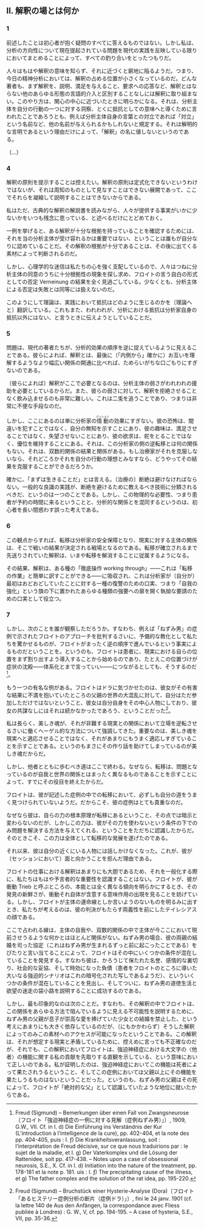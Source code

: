 ## II. 解釈の場とは何か
<!-- II. What Is the Place of Interpretation? -->

### 1

<!-- 1. The preceding does not answer all the questions that occur to a novice. But in gathering together the problems currently raised concerning the direction of an analysis, insofar as this currency reflects contemporary practice, I think I have kept everything in proportion. -->
前述したことは初心者が抱く疑問のすべてに答えるものではない。しかし私は、分析の方向性について現在提起されている問題を現代の実践を反映している限りにおいてまとめることによって、すべての釣り合いをとったつもりだ。

<!-- Which is to say, the smaller place occupied by interpretation in present-day psychoanalysis—not that people no longer know the meaning of interpretation, but they seem to be embarrassed when they approach it. No author tackles interpretation without first distinguishing it from every other form of verbal intervention that does not constitute interpretation: explanations, gratifications, responses to demands, and so on. This process becomes revealing when it gets close to the center of interest. It stipulates that even something said to lead the subject to an insight* into one of his behaviors, especially its signification as resistance, maybe given any other name, “confrontation,” for example, if only confrontation of the subject with his own words, without deserving the name "interpretation,” simply because it is a clarifying statement. -->
人々はもはや解釈の意味を知らず、それに近づくと窮地に陥るようだ。つまり、今日の精神分析においては、解釈の占める位置が小さくなっているのだ。どんな著者も、まず解釈を、説明、満足を与えること、要求への応答など、解釈とはならない他のあらゆる形態の言語的介入と区別することなしには解釈に取り組まない。このやり方は、関心の中心に近づいたときに明らかになる。それは、分析主体を自分の行動の一つに対する洞察、とくに抵抗としての意味へと導くために言われたことであろうとも、例えば分析主体自身の言葉との対立であれば「対立」という名前など、他の名前が与えられるかもしれないと規定する。それは解明的な言明であるという理由だけによって、「解釈」の名に値しないというのである。

〔…〕

<!-- ### 3 -->

<!-- 〔…〕 -->

<!-- One will recall that with characteristic sureness of step in his field, Freud, seeking a model of repetition automatism, stopped at the crossroads formed by a game of occultation and an alternating scansion of two phonemes, whose conjugation by a child made a striking impression on him. -->
<!-- フロイトが、彼の分野においては特徴的な確かな足取りによって反復的自動症のモデルを探して、いないいない遊びと、二つの音素の交代する区切りとが形成する十字路に立ち寄ったことを思い出すだろう。子供によるその二つの音素の活用変化はフロイトの印象に強く残ったのだった。 -->

<!-- At the same time, we also see in the game that the value of the object is insignificant (the object the child causes to appear and disappear), and that phonetic perfection is less important than phonemic distinction—no one would dispute that Freud was right to translate it immediately by the Fort! Da! of the German he as an adult spoke [9]. -->
<!-- 同時に、このゲームでは、対象（子供が出現させたり消失させたりする対象）の価値は重要でないこと、音韻の完全性は音素の区別よりも重要ではないこともわかる——フロイトがそれを、大人が話すものとしてのドイツ語の„Fort!“（いない！）、„Da!“（いた！）へとただちに翻訳したのは正しかったことについては誰も異論はないだろう[^9]。 -->

<!-- [^9]: Freud (Sigmund) – Jenseits des Lustprinzips〔フロイト「快楽原則の彼岸」〕, 1920, G. W., XIII : cf. s’il en est encore besoin, les pp. 1114 du chap. II – Beyond the pleasure principle, S.E., v. XVIII, pp. 14-16. -->

<!-- This is the point of insemination for a symbolic order that preexists the infantile subject and in accordance with which he has to structure himself. -->
<!-- これは、幼児的な主体に先立って存在し、それに従って主体が自己を構造化しなければならないところの象徴的な秩序の受精点〔発端となる点〕である。 -->

### 4

<!-- 4. I will spare myself the task of providing the rules of interpretation. It is not that they cannot be formulated, but developments that I cannot presume to be known, since I cannot give a condensed account of them here. -->
解釈の原則を提示することは控えたい。解釈の原則は定式化できないというわけではないが、それは周知のものとして見なすことはできない展開であって、ここでそれらを凝縮して説明することはできないからである。

<!-- I will confine myself to remarking that, in reading the classical commen  taries on interpretation, I always regret how little is made of the very facts people supply -->
私はただ、古典的な解釈の解説書を読みながら、人々が提供する事実がいかに少ないかをいつも残念に思っている、と述べるだけにとどめておく。

<!-- To give an example, everyone acknowledges in his own way that to confirm that an interpretation is well founded,, it is not the conviction with which it is received by the subject that counts, its well-foundedness instead being gauged by the material that emerges afterward. -->
一例を挙げると、ある解釈が十分な根拠を持っていることを確認するためには、それを当の分析主体が受け容れるかは重要ではない、ということは誰もが自分なりに認めていることだ。その解釈の根拠が十分であることは、その後に出てくる素材によって判断されるのだ。

<!-- But psychologizing superstition has such a powerful grip on our minds that people always seek out the phenomenon of well-foundedness in the subject’s assent, entirely overlooking the consequences of what Freud says about Verneinung [negation] as a form of avowal—to say the least, negation by the subject cannot be treated as equivalent to drawing a blank. -->
しかし、心理学的な迷信は私たちの心を強く支配しているので、人々はつねに分析主体の同意のうちに十分根拠性の現象を探し求め、フロイトの言う自白<!-- aveu -->の形式としての否定 Verneinung の結果を全く見過ごしている。少なくとも、分析主体による否定は失敗とは同等には扱えないのだ。

<!-- This is how theory translates the way in which resistance is engendered in practice. It is also what I am trying to convey when I say that there is no other resistance to analysis than that of the analyst himself. -->
このようにして理論は、実践において抵抗はどのように生じるのかを〔理論へと〕翻訳している。これもまた、われわれが、分析における抵抗は分析家自身の抵抗以外にはない、と言うときに伝えようとしていることだ。

### 5

<!-- 5. The problem is that contemporary authors seem to have gotten the sequence of analytic effects backward. According to them, interpretation is but hesitant stammering compared to the opening up of a broader relation  ship in which, at last, we understand each other (“from the inside,” no doubt). -->
問題は、現代の著者たちが、分析的効果の順序を逆に捉えているように見えることである。彼らによれば、解釈とは、最後に（「内側から」確かに）お互いを理解するようなより幅広い関係の開通に比べれば、ためらいがちな口ごもりにすぎないのである。

<!-- Interpretation becomes necessary here because the subject’s weakness requires our assistance. It is also something that is very difficult to get his weakness to swallow without rejecting it. It is both at once—in other words, a very awkward means. -->
〔彼らによれば〕解釈がここで必要となるのは、分析主体の弱さがわれわれの援助を必要としているからだ。また、彼らの弱さに対して、解釈を拒絶させることなく飲み込ませるのも非常に難しい。これは二兎を追うことであり、つまりは非常に不便な手段なのだ。

<!-- But what we have here is only the effect of the analyst’s passions; his fear, which is not of making a mistake but of displaying his ignorance; his taste, which is not to satisfy but not to disappoint; his need, which is not to govern but to keep the upper hand. It has nothing to do with countertransference on the part of this or that analyst; it has to do with the consequences of the dyadic relation, if the therapist does not overcome it, and how could he overcome it when he views it as the ideal of his action? -->
しかし、ここにあるのは単に分析家の<ruby>情動<rp>《</rp><rt>パッション</rt><rp>》</rp></ruby>の効果にすぎない。彼の恐怖は、間違いを犯すことではなく、自分の無知を示すことにあり、彼の趣味は、満足させることではなく、失望させないことにあり、彼の欲求は、舵をとることではなく、優位を維持することにある。それは、この分析家の側の逆転移とは何の関係もない。それは、双数的関係の結果と関係がある。もし治療家がそれを克服しないなら、それどころかそれを自分の行動の理想とみなすなら、どうやってその結果を克服することができるだろうか。

<!-- *Primum vivere*, no doubt: a break must be avoided. That the practice of common decency should be classified as a technique to be taught so that breaks are avoided is one thing. But to confuse this physical necessity, the patient's presence at his appointment, with an analytic relationship is a mis  taken notion that will mislead the novice for a long time. -->
確かに、「まずは生きることだ」とは言える。〔治療の〕断絶は避けなければならない。一般的な良識の実践が、断絶を避けるために教えるべき技術に分類されるべきだ、というのは一つのことである。しかし、この物理的な必要性、つまり患者が予約の時間に来るということと、分析的な関係とを混同するというのは、初心者を長い間惑わす誤った考えである。

### 6

<!-- 6. From this point of view, transference becomes the analyst's security, and the subject’s relation to reality [réel] becomes the terrain on which the outcome of the battle is determined. Interpretation, which was postponed until the transference was consolidated, now becomes subordinate to its liquidation. -->
この観点からすれば、転移は分析家の安全保障となり、現実に対する主体の関係は、そこで戦いの結果が決定される戦場となるのである。転移が確立されるまで先送りされていた解釈は、いまや転移を解消することに従属するようになる。

<!-- As a result, interpretation is absorbed into a kind of “working through'’*—that one can quite simply translate by “work of transference” [travail du transfert]—which serves as an alibi for a sort of revenge the analyst takes for his initial timidity, that is, for an insistence that opens the door to all kinds of forcing, placed under the banner of “strengthening the ego” -->
その結果、解釈は、ある種の「徹底操作 working through」——これは「転移の作業」と簡単に訳すことができる——に吸収され、これは分析家が〔自分が〕最初はおどおどしていたことに対する一種の復讐のための口実、つまり「自我の強化」という旗の下に置かれたあらゆる種類の強要への扉を開く執拗な要請のための口実として役立つ。

### 7

<!-- , But has anyone observed, in criticizing Freud's approach, as presented for example in the case of the Rat Man, that what surprises us as a preliminary indoctrination is due simply to the fact that Freud proceeds in exactly the opposite order? For he begins by introducing the patient to an initial situat  ing of his position in reality [réel], even if this situating leads to a precipita  tion—I would even go so far as to say a systematization—of symptoms [8], -->
しかし、次のことを誰が観察しただろうか。すなわち、例えば「ねずみ男」の症例で示されたフロイトのアプローチを批判するさいに、予備的な教化として私たちを驚かせるものが、フロイトがまったく逆の順序で進んでいるという事実によるものだということを。というのも、フロイトは患者に、現実における自らの位置をまず割り出すよう導入することから始めるのであり、たとえこの位置づけが症状の沈殿——体系化とまで言っていい——につながるとしても、そうするのだ[^8]。

[^8]: Freud (Sigmund) – Bemerkungen über einen Fall von Zwangsneurose〔フロイト「強迫神経症の一例に対する見解（症例ねずみ男）」〕, 1909, G.W., VIl. Cf. in I. d) Die Einführung ins Verständnis der Kur (L’introduction à l’intelligence de la cure), pp. 402-404, et la note des pp. 404-405, puis : I. ƒ) Die Krankheitsveranlassung, soit : l’interprétation de Freud décisive, sur ce que nous traduirions par : le sujet de la maladie, et I. g) Der Vaterkomplex und die Lösung der Rattenidee, soit pp. 417-438. – Notes upon a case of obsessional neurosis, S.E., X. Cf. in I. d) Initiation into the nature of the treatment, pp. 178-181 et la note p. 181. uis : I. ƒ) The precipitating cause of the illness, et g) The father complex and the solution of the rat idea, pp. 195-220.

<!-- Another well-known example: Freud brings Dora to realize that she has done more than merely participate in the great disorder of her father's world, whose damaging consequences she complains of—she has made her  self its linchpin, and it could not have continued without her connivance [7], -->
もう一つの有名な例がある。フロイトはドラに気づかせたのは、彼女がその有害な結果に不満を抱いていたところの父親の世界の大混乱に対して、自分はただ参加しただけではないということ、彼女は自分自身をその中心人物にしており、彼女の共謀なしにはそれは続かなかったであろう、ということだった[^7]。

[^7]: Freud (Sigmund) – Bruchstück einer Hysterie-Analyse (Dora)〔フロイト「あるヒステリー症例分析の断片（症例ドラ）」〕, fini le 24 janv. 1901 (cf. la lettre 140 de Aus den Anfängen, la correspondance avec Fliess publiée à Londres) : G. W., V, cf. pp. 194-195. – A case of hysteria, S.E., VII, pp. 35-36.

<!-- I have long stressed the Hegelian procedure at work in this reversal of < positions of the beautiful soul in relation to the reality he accuses. The point is not to adapt him to it, but to show him that he is only too well adapted to it, since he assists in its very fabrication. -->
私は長らく、美しき魂が、それが非難する現実との関係において立場を逆転させるさいに働くヘーゲル的な方法について強調してきた。重要なのは、美しき魂を現実へと適応させることではなく、それがあまりにもうまく適応しすぎていることを示すことである。というのもまさにその作り話を助けてしまっているのが美しき魂だからだ。

<!-- But the path to be followed with the other ends here. For the transference has already done its job, demonstrating that what is at stake is something altogether different than relations between the ego and the world. -->
しかし、他者とともに歩むべき道はここで終わる。なぜなら、転移は、問題となっているのが自我と世界の関係とはまったく異なるものであることを示すことによって、すでにその役目を終えたからだ。

<!-- Freud does not always seem to find his way about very well in the transference in the cases he describes. And that is why they are so precious. -->
フロイトは、彼が記述した症例の中での転移において、必ずしも自分の道をうまく見つけられていないようだ。だからこそ、彼の症例はとても貴重なのだ。

<!-- For he immediately recognized that the crux [principe] of his power lay in the' transference—in which respect it did not differ from suggestion-—but also that this power only gave him a way out of the problem on the condi  tion that he not use it, for it was then that it took on its whole transferential development. -->
なぜなら彼は、自らの力の根本原理が転移にあるということ、その点では暗示と変わらないのだが、しかしこの力は、彼がその力を使わないという条件の下でのみ問題を解決する方法を与えてくれる、ということをただちに認識したからだ。そのときこそ、この力は全体として転移的な発展を遂げたのである。

<!-- From then on he no longer addressed the person who was in his proximity, which is why he refused to work face to face with him. -->
それ以来、彼は自分の近くにいる人物には話しかけなくなった。これが、彼が〔セッションにおいて〕面と向かうことを拒んだ理由である。

<!-- Interpretation in Freud’s work is so bold that, in popularizing it, we no longer recognize its import as mantic. When Freud exposes a tendency what he calls Trieb, which is altogether different from an instinct—the fresh  ness of the discovery prevents us from seeing the advent of a signifier that the Trieb in itself implies. But when Freud brings to light what can only be called the subject’s lines of fate, what we ponder is Tiresias’ face con  fronting the ambiguity where his verdict operates. --> 
フロイトの仕事における解釈はあまりにも大胆であるため、それを一般化する際に、私たちはもはや予言者的な重要性を認識することはない。フロイトが、彼が衝動 Trieb と呼ぶところの、本能とは全く異なる傾向を明らかにするとき、その発見の新鮮さが、衝動それ自体が含意する意味作用の出現を見ることを妨げている。しかし、フロイトが主体の運命線としか言いようのないものを明るみに出すとき、私たちが考えるのは、彼の判決がもたらす両義性を前にしたテイレシアスの顔である。

<!-- For the lines that are divined here have so little to do with the subject’s ego, or with anything he may make present here and now in the dyadic relation, that in the case of the Rat Man, it is by a direct hit on the pact that presided over his parents’ marriage (that is, on something that occurred well before the Rat Man was born) that Freud finds several conditions intermingled in it—honor just barely saved, emotional betrayal, social compromise, and prescribed debt, of which the great compulsive scenario that led the patient to him seems to be the cryptographic copy—and finally manages to explain the impasses in which the Rat Man’s moral life and desire go astray. -->
ここで占われる線は、主体の自我や、双数的関係の中で主体が今ここにおいて現前させうるような何かとはほとんど関係がない。ねずみ男の場合、彼の両親の結婚を司った協定（これはねずみ男が生まれるずっと前に起こったことである）をぴたりと言い当てることによって、フロイトはその中にいくつかの条件が混在していることを発見する。すなわち彼は、かろうじて保たれた名誉、感情的な裏切り、社会的な妥協、そして時効になった負債（患者をフロイトのところに導いた大いなる強迫的シナリオはこれの暗号化された写しであるようだ）、といういくつかの条件が混在していることを見出し、そしてついに、ねずみ男の道徳生活と欲望の迷走の袋小路を説明することに成功するのである。

<!-- But the most striking thing about it is that access to this material was rendered possible only by an interpretation in which Freud relies too heavily on the idea that the Rat Man’s father had prohibited his son from marrying the girl to whom he was sublimely devoted, in order to explain the impossibil  ity that seems to have blocked this relationship for him in every way. An interpretation which, to say the least, is inexact, since it is contradicted by the reality it presumes, but which is nevertheless true in the sense that, in it, Freud evinces an intuition that anticipates my own contribution regarding the function of the Other in obsessive neurosis. I have demonstrated that this function may be served, in obsessive neurosis, by a dead man [un more], and that in this case it could not he better served than by the father, insofar as the Rat Man’s father had, by his death, acceded to the position Freud rec  ognized as that of the absolute Father.  -->
しかし、最も印象的なのは次のことだ。すなわち、その解釈の中でフロイトは、この関係をあらゆる方法で阻んでいるように見える不可能性を説明するために、ねずみ男の父親が息子が崇高な愛を捧げていた少女との結婚を禁止した、という考えにあまりにも大きく依存しているのだが、〔にもかかわらず〕そうした解釈によってのみこの素材へのアクセスが可能になったということである。この解釈は、それが想定する現実と矛盾しているために、控えめに言っても不正確なのだが、それでも、この解釈においてフロイトは、強迫神経症における大文字の〈他者〉の機能に関する私の貢献を先取りする直観を示している、という意味において正しいのである。私が証明したのは、強迫神経症においてこの機能は死者によって果たされうるということ、そしてこの症例においては父親以上にその機能を果たしうるものはないということだった。というのも、ねずみ男の父親はその死によって、フロイトが「絶対的な父」として認識していたような地位に就いたからである。
